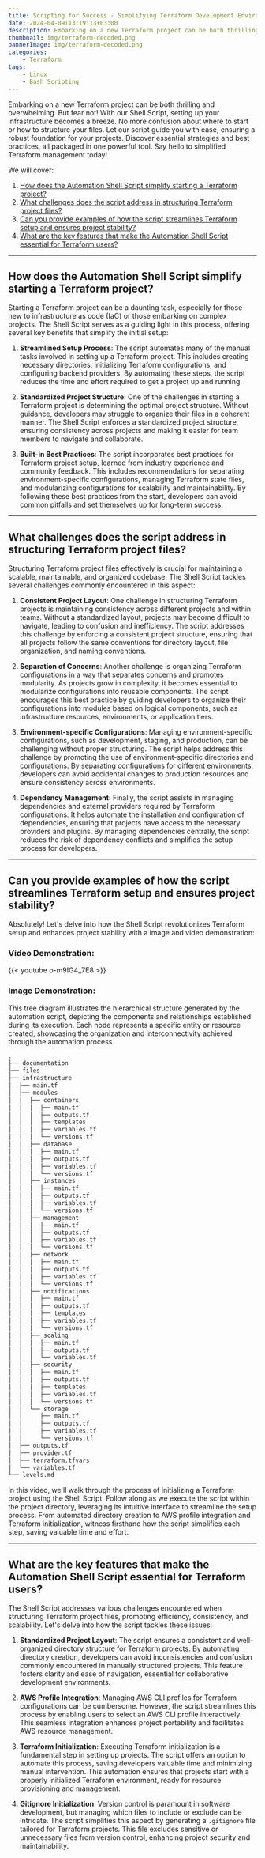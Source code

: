 ```yaml
---
title: Scripting for Success - Simplifying Terraform Development Environment Setup
date: 2024-04-09T13:19:13+03:00
description: Embarking on a new Terraform project can be both thrilling and overwhelming. But fear not! With our Shell Script, setting up your infrastructure becomes a breeze. No more confusion about where to start or how to structure your files. Let our script guide you with ease, ensuring a robust foundation for your projects. Discover essential strategies and best practices, all packaged in one powerful tool. Say hello to simplified Terraform management today!
thumbnail: img/terraform-decoded.png
bannerImage: img/terraform-decoded.png
categories:
    - Terraform
tags:
    - Linux
    - Bash Scripting
---
```


Embarking on a new Terraform project can be both thrilling and overwhelming. But fear not! With our Shell Script, setting up your infrastructure becomes a breeze. No more confusion about where to start or how to structure your files. Let our script guide you with ease, ensuring a robust foundation for your projects. Discover essential strategies and best practices, all packaged in one powerful tool. Say hello to simplified Terraform management today!

 <!--more-->

We will cover:

1. [How does the Automation Shell Script simplify starting a Terraform project?](#how-does-the-automation-shell-script-simplify-starting-a-terraform-project)
2. [What challenges does the script address in structuring Terraform project files?](#what-challenges-does-the-script-address-in-structuring-terraform-project-files)
3. [Can you provide examples of how the script streamlines Terraform setup and ensures project stability?](#can-you-provide-examples-of-how-the-script-streamlines-terraform-setup-and-ensures-project-stability)
4. [What are the key features that make the Automation Shell Script essential for Terraform users?](#what-are-the-key-features-that-make-the-automation-shell-script-essential-for-terraform-users)
<!-- 5. How does the script promote best practices in Terraform project organization? -->

---

## How does the Automation Shell Script simplify starting a Terraform project?

Starting a Terraform project can be a daunting task, especially for those new to infrastructure as code (IaC) or those embarking on complex projects. The Shell Script serves as a guiding light in this process, offering several key benefits that simplify the initial setup:

1. **Streamlined Setup Process**: The script automates many of the manual tasks involved in setting up a Terraform project. This includes creating necessary directories, initializing Terraform configurations, and configuring backend providers. By automating these steps, the script reduces the time and effort required to get a project up and running.

2. **Standardized Project Structure**: One of the challenges in starting a Terraform project is determining the optimal project structure. Without guidance, developers may struggle to organize their files in a coherent manner. The Shell Script enforces a standardized project structure, ensuring consistency across projects and making it easier for team members to navigate and collaborate.

3. **Built-in Best Practices**: The script incorporates best practices for Terraform project setup, learned from industry experience and community feedback. This includes recommendations for separating environment-specific configurations, managing Terraform state files, and modularizing configurations for scalability and maintainability. By following these best practices from the start, developers can avoid common pitfalls and set themselves up for long-term success.

---

## What challenges does the script address in structuring Terraform project files?

Structuring Terraform project files effectively is crucial for maintaining a scalable, maintainable, and organized codebase. The Shell Script tackles several challenges commonly encountered in this aspect:

1. **Consistent Project Layout**: One challenge in structuring Terraform projects is maintaining consistency across different projects and within teams. Without a standardized layout, projects may become difficult to navigate, leading to confusion and inefficiency. The script addresses this challenge by enforcing a consistent project structure, ensuring that all projects follow the same conventions for directory layout, file organization, and naming conventions.

2. **Separation of Concerns**: Another challenge is organizing Terraform configurations in a way that separates concerns and promotes modularity. As projects grow in complexity, it becomes essential to modularize configurations into reusable components. The script encourages this best practice by guiding developers to organize their configurations into modules based on logical components, such as infrastructure resources, environments, or application tiers.

3. **Environment-specific Configurations**: Managing environment-specific configurations, such as development, staging, and production, can be challenging without proper structuring. The script helps address this challenge by promoting the use of environment-specific directories and configurations. By separating configurations for different environments, developers can avoid accidental changes to production resources and ensure consistency across environments.

4. **Dependency Management**: Finally, the script assists in managing dependencies and external providers required by Terraform configurations. It helps automate the installation and configuration of dependencies, ensuring that projects have access to the necessary providers and plugins. By managing dependencies centrally, the script reduces the risk of dependency conflicts and simplifies the setup process for developers.

---

## Can you provide examples of how the script streamlines Terraform setup and ensures project stability?

Absolutely! Let's delve into how the Shell Script revolutionizes Terraform setup and enhances project stability with a image and video demonstration:

### Video Demonstration:

{{< youtube o-m9IG4_7E8 >}}

### Image Demonstration:

This tree diagram illustrates the hierarchical structure generated by the automation script, depicting the components and relationships established during its execution. Each node represents a specific entity or resource created, showcasing the organization and interconnectivity achieved through the automation process.

``````markdown
.
├── documentation
├── files
├── infrastructure
│  ├── main.tf
│  ├── modules
│  │  ├── containers
│  │  │  ├── main.tf
│  │  │  ├── outputs.tf
│  │  │  ├── templates
│  │  │  ├── variables.tf
│  │  │  └── versions.tf
│  │  ├── database
│  │  │  ├── main.tf
│  │  │  ├── outputs.tf
│  │  │  ├── variables.tf
│  │  │  └── versions.tf
│  │  ├── instances
│  │  │  ├── main.tf
│  │  │  ├── outputs.tf
│  │  │  ├── variables.tf
│  │  │  └── versions.tf
│  │  ├── management
│  │  │  ├── main.tf
│  │  │  ├── outputs.tf
│  │  │  ├── variables.tf
│  │  │  └── versions.tf
│  │  ├── network
│  │  │  ├── main.tf
│  │  │  ├── outputs.tf
│  │  │  ├── variables.tf
│  │  │  └── versions.tf
│  │  ├── notifications
│  │  │  ├── main.tf
│  │  │  ├── outputs.tf
│  │  │  ├── templates
│  │  │  ├── variables.tf
│  │  │  └── versions.tf
│  │  ├── scaling
│  │  │  ├── main.tf
│  │  │  ├── outputs.tf
│  │  │  └── variables.tf
│  │  ├── security
│  │  │  ├── main.tf
│  │  │  ├── outputs.tf
│  │  │  ├── templates
│  │  │  ├── variables.tf
│  │  │  └── versions.tf
│  │  └── storage
│  │     ├── main.tf
│  │     ├── outputs.tf
│  │     ├── variables.tf
│  │     └── versions.tf
│  ├── outputs.tf
│  ├── provider.tf
│  ├── terraform.tfvars
│  └── variables.tf
└── levels.md
``````

In this video, we'll walk through the process of initializing a Terraform project using the Shell Script. Follow along as we execute the script within the project directory, leveraging its intuitive interface to streamline the setup process. From automated directory creation to AWS profile integration and Terraform initialization, witness firsthand how the script simplifies each step, saving valuable time and effort.

---

## What are the key features that make the Automation Shell Script essential for Terraform users?

The Shell Script addresses various challenges encountered when structuring Terraform project files, promoting efficiency, consistency, and scalability. Let's delve into how the script tackles these issues:

1. **Standardized Project Layout**: The script ensures a consistent and well-organized directory structure for Terraform projects. By automating directory creation, developers can avoid inconsistencies and confusion commonly encountered in manually structured projects. This feature fosters clarity and ease of navigation, essential for collaborative development environments.

2. **AWS Profile Integration**: Managing AWS CLI profiles for Terraform configurations can be cumbersome. However, the script streamlines this process by enabling users to select an AWS CLI profile interactively. This seamless integration enhances project portability and facilitates AWS resource management.

3. **Terraform Initialization**: Executing Terraform initialization is a fundamental step in setting up projects. The script offers an option to automate this process, saving developers valuable time and minimizing manual intervention. This automation ensures that projects start with a properly initialized Terraform environment, ready for resource provisioning and management.

4. **Gitignore Initialization**: Version control is paramount in software development, but managing which files to include or exclude can be intricate. The script simplifies this aspect by generating a `.gitignore` file tailored for Terraform projects. This file excludes sensitive or unnecessary files from version control, enhancing project security and maintainability.
